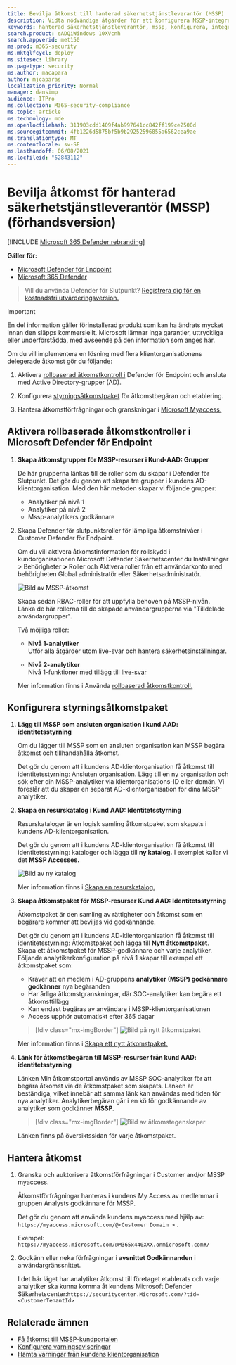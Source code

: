 ```yaml
---
title: Bevilja åtkomst till hanterad säkerhetstjänstleverantör (MSSP)
description: Vidta nödvändiga åtgärder för att konfigurera MSSP-integrering med Microsoft Defender för slutpunkt
keywords: hanterad säkerhetstjänstleverantör, mssp, konfigurera, integrering
search.product: eADQiWindows 10XVcnh
search.appverid: met150
ms.prod: m365-security
ms.mktglfcycl: deploy
ms.sitesec: library
ms.pagetype: security
ms.author: macapara
author: mjcaparas
localization_priority: Normal
manager: dansimp
audience: ITPro
ms.collection: M365-security-compliance
ms.topic: article
ms.technology: mde
ms.openlocfilehash: 311903cdd1409f4ab997641cc842ff199ce2500d
ms.sourcegitcommit: 4fb1226d5875bf5b9b29252596855a6562cea9ae
ms.translationtype: MT
ms.contentlocale: sv-SE
ms.lasthandoff: 06/08/2021
ms.locfileid: "52843112"
---
```

# <a name="grant-managed-security-service-provider-mssp-access-preview"></a>Bevilja åtkomst för hanterad säkerhetstjänstleverantör (MSSP) (förhandsversion)

[!INCLUDE [Microsoft 365 Defender rebranding](../../includes/microsoft-defender.md)]

**Gäller för:**
- [Microsoft Defender för Endpoint](https://go.microsoft.com/fwlink/p/?linkid=2154037)
- [Microsoft 365 Defender](https://go.microsoft.com/fwlink/?linkid=2118804)


>Vill du använda Defender för Slutpunkt? [Registrera dig för en kostnadsfri utvärderingsversion.](https://www.microsoft.com/microsoft-365/windows/microsoft-defender-atp?ocid=docs-mssp-support-abovefoldlink)

>[!IMPORTANT] 
>En del information gäller förinstallerad produkt som kan ha ändrats mycket innan den släpps kommersiellt. Microsoft lämnar inga garantier, uttryckliga eller underförstådda, med avseende på den information som anges här.

Om du vill implementera en lösning med flera klientorganisationens delegerade åtkomst gör du följande:

1. Aktivera [rollbaserad åtkomstkontroll i](rbac.md) Defender för Endpoint och ansluta med Active Directory-grupper (AD).

2. Konfigurera [styrningsåtkomstpaket](/azure/active-directory/governance/identity-governance-overview) för åtkomstbegäran och etablering.

3. Hantera åtkomstförfrågningar och granskningar i [Microsoft Myaccess.](/azure/active-directory/governance/entitlement-management-request-approve)

## <a name="enable-role-based-access-controls-in-microsoft-defender-for-endpoint"></a>Aktivera rollbaserade åtkomstkontroller i Microsoft Defender för Endpoint

1. **Skapa åtkomstgrupper för MSSP-resurser i Kund-AAD: Grupper**

    De här grupperna länkas till de roller som du skapar i Defender för Slutpunkt. Det gör du genom att skapa tre grupper i kundens AD-klientorganisation. Med den här metoden skapar vi följande grupper:

    - Analytiker på nivå 1 
    - Analytiker på nivå 2 
    - Mssp-analytikers godkännare  


2. Skapa Defender för slutpunktsroller för lämpliga åtkomstnivåer i Customer Defender för Endpoint.

    Om du vill aktivera åtkomstinformation för rollskydd i kundorganisationen Microsoft Defender Säkerhetscenter du Inställningar > Behörigheter **>** Roller och Aktivera roller från ett användarkonto med behörigheten Global administratör eller Säkerhetsadministratör.

    ![Bild av MSSP-åtkomst](images/mssp-access.png)

    Skapa sedan RBAC-roller för att uppfylla behoven på MSSP-nivån. Länka de här rollerna till de skapade användargrupperna via "Tilldelade användargrupper".

    Två möjliga roller:

    - **Nivå 1-analytiker** <br>
      Utför alla åtgärder utom live-svar och hantera säkerhetsinställningar.

    - **Nivå 2-analytiker** <br>
      Nivå 1-funktioner med tillägg till [live-svar](live-response.md)

    Mer information finns i Använda [rollbaserad åtkomstkontroll.](rbac.md)



## <a name="configure-governance-access-packages"></a>Konfigurera styrningsåtkomstpaket

1.  **Lägg till MSSP som ansluten organisation i kund AAD: identitetsstyrning**
    
    Om du lägger till MSSP som en ansluten organisation kan MSSP begära åtkomst och tillhandahålla åtkomst. 

    Det gör du genom att i kundens AD-klientorganisation få åtkomst till identitetsstyrning: Ansluten organisation. Lägg till en ny organisation och sök efter din MSSP-analytiker via klientorganisations-ID eller domän. Vi föreslår att du skapar en separat AD-klientorganisation för dina MSSP-analytiker.

2. **Skapa en resurskatalog i Kund AAD: Identitetsstyrning**

    Resurskataloger är en logisk samling åtkomstpaket som skapats i kundens AD-klientorganisation.

    Det gör du genom att i kundens AD-klientorganisation få åtkomst till identitetsstyrning: kataloger och lägga till **ny katalog.** I exemplet kallar vi det **MSSP Accesses.** 

    ![Bild av ny katalog](images/goverance-catalog.png)

    Mer information finns i [Skapa en resurskatalog.](/azure/active-directory/governance/entitlement-management-catalog-create)


3. **Skapa åtkomstpaket för MSSP-resurser Kund AAD: Identitetsstyrning**

    Åtkomstpaket är den samling av rättigheter och åtkomst som en begärare kommer att beviljas vid godkännande. 

    Det gör du genom att i kundens AD-klientorganisation få åtkomst till identitetsstyrning: Åtkomstpaket och lägga till **Nytt åtkomstpaket**. Skapa ett åtkomstpaket för MSSP-godkännare och varje analytiker. Följande analytikerkonfiguration på nivå 1 skapar till exempel ett åtkomstpaket som:

    - Kräver att en medlem i AD-gruppens **analytiker (MSSP) godkännare godkänner** nya begäranden
    - Har årliga åtkomstgranskningar, där SOC-analytiker kan begära ett åtkomsttillägg
    - Kan endast begäras av användare i MSSP-klientorganisationen
    - Access upphör automatiskt efter 365 dagar

    > [!div class="mx-imgBorder"]
    > ![Bild på nytt åtkomstpaket](images/new-access-package.png)

    Mer information finns i [Skapa ett nytt åtkomstpaket.](/azure/active-directory/governance/entitlement-management-access-package-create)


4. **Länk för åtkomstbegäran till MSSP-resurser från kund AAD: identitetsstyrning**

    Länken Min åtkomstportal används av MSSP SOC-analytiker för att begära åtkomst via de åtkomstpaket som skapats. Länken är beständiga, vilket innebär att samma länk kan användas med tiden för nya analytiker. Analytikerbegäran går i en kö för godkännande av analytiker som godkänner **MSSP.**

    > [!div class="mx-imgBorder"]
    > ![Bild av åtkomstegenskaper](images/access-properties.png)

    Länken finns på översiktssidan för varje åtkomstpaket.

## <a name="manage-access"></a>Hantera åtkomst 

1. Granska och auktorisera åtkomstförfrågningar i Customer and/or MSSP myaccess.

    Åtkomstförfrågningar hanteras i kundens My Access av medlemmar i gruppen Analysts godkännare för MSSP.

    Det gör du genom att använda kundens myaccess med hjälp av:  `https://myaccess.microsoft.com/@<Customer Domain >` . 

    Exempel:  `https://myaccess.microsoft.com/@M365x440XXX.onmicrosoft.com#/`   
2. Godkänn eller neka förfrågningar i **avsnittet Godkännanden** i användargränssnittet.

    I det här läget har analytiker åtkomst till företaget etablerats och varje analytiker ska kunna komma åt kundens Microsoft Defender Säkerhetscenter:`https://securitycenter.Microsoft.com/?tid=<CustomerTenantId>`

## <a name="related-topics"></a>Relaterade ämnen
- [Få åtkomst till MSSP-kundportalen](access-mssp-portal.md)
- [Konfigurera varningsaviseringar](configure-mssp-notifications.md)
- [Hämta varningar från kundens klientorganisation](fetch-alerts-mssp.md)



 


